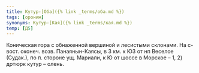 ```yaml
---
title: Кутур-[Оба]({% link _terms/оба.md %})
tags: [ороним]
synonyms: Кутур-[Кая]({% link _terms/кая.md %})
temp: [Д5]
---
```


Коническая гора с обнаженной вершиной и лесистыми склонами. На с-вост. оконеч.
возв. Панаянын-Каясы, в 3 км. к ЮЗ от нп Веселое (Судак.), по п. стороне ущ.
Мариали, к Ю от шоссе в Морское – 1, 2) дртюрк кутур – олень.

